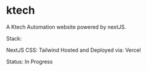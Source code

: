 # ktech

A Ktech Automation website powered by nextJS.

Stack:

NextJS
CSS: Tailwind
Hosted and Deployed via: Vercel

Status: In Progress
